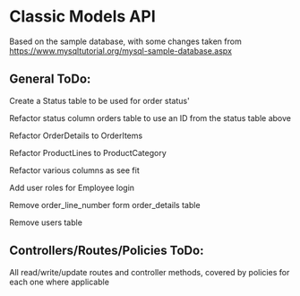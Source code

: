 # Classic Models API

Based on the sample database, with some changes taken from https://www.mysqltutorial.org/mysql-sample-database.aspx

## General ToDo:

Create a Status table to be used for order status'

Refactor status column orders table to use an ID from the status table above

Refactor OrderDetails to OrderItems

Refactor ProductLines to ProductCategory

Refactor various columns as see fit

Add user roles for Employee login

Remove order_line_number form order_details table

Remove users table

## Controllers/Routes/Policies ToDo:

All read/write/update routes and controller methods, covered by policies for each one where applicable
